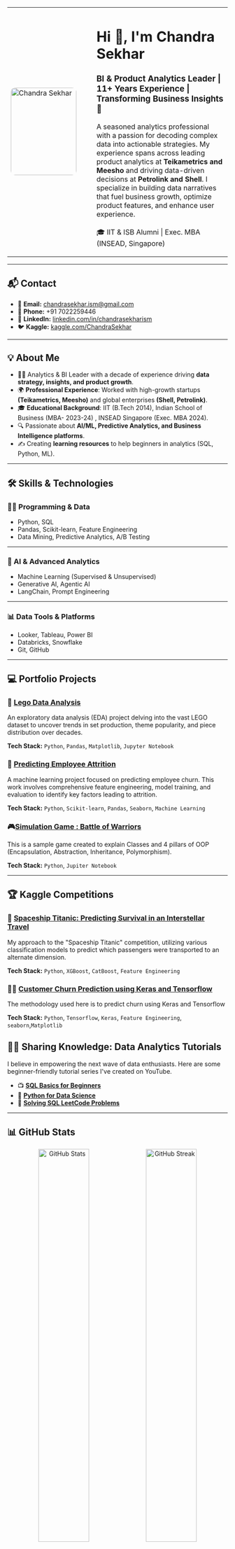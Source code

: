 

<!-- Profile Header -->
<table>
  <tr>
    <td width="180">
      <img src="https://github.com/user-attachments/assets/1e4be63f-67ec-47da-b97c-2d25999f156f" alt="Chandra Sekhar" width="150" height="200" style="border-radius: 10px;"/>
    </td>
    <td>
      <h1>Hi 👋, I'm Chandra Sekhar</h1>
      <h3>BI & Product Analytics Leader | 11+ Years Experience | Transforming Business Insights 🚀</h3>
      <p>
      A seasoned analytics professional with a passion for decoding complex data into actionable strategies.  
      My experience spans across leading product analytics at <b>Teikametrics and Meesho</b> and driving data-driven decisions at <b>Petrolink and Shell</b>.  
      I specialize in building data narratives that fuel business growth, optimize product features, and enhance user experience.  
      <br/><br/>
      🎓 IIT & ISB Alumni | Exec. MBA (INSEAD, Singapore)  
      </p>
    </td>
  </tr>
</table>

---

## 📬 Contact
- 📧 **Email:** [chandrasekhar.ism@gmail.com](mailto:chandrasekhar.ism@gmail.com)  
- 📱 **Phone:** +91 7022259446  
- 💼 **LinkedIn:** [linkedin.com/in/chandrasekharism](https://www.linkedin.com/in/iamchandrasekhar/)  
- 🐦 **Kaggle:** [kaggle.com/ChandraSekhar](https://www.kaggle.com/chan4483)  

---

## 💡 About Me
- 🧑‍💼 Analytics & BI Leader with a decade of experience driving **data strategy, insights, and product growth**.  
- 🌍 **Professional Experience**: Worked with high-growth startups **(Teikametrics, Meesho)** and global enterprises **(Shell, Petrolink)**.  
- 🎓 **Educational Background**: IIT (B.Tech 2014),  Indian School of Business (MBA- 2023-24) , INSEAD Singapore (Exec. MBA 2024).  
- 🔍 Passionate about **AI/ML, Predictive Analytics, and Business Intelligence platforms**.  
- ✍️ Creating **learning resources** to help beginners in analytics (SQL, Python, ML).  

---

## 🛠️ Skills & Technologies  

### 👨‍💻 Programming & Data
- Python, SQL  
- Pandas, Scikit-learn, Feature Engineering  
- Data Mining, Predictive Analytics, A/B Testing  

---

### 🤖 AI & Advanced Analytics
- Machine Learning (Supervised & Unsupervised)  
- Generative AI, Agentic AI  
- LangChain, Prompt Engineering  

---

### 📊 Data Tools & Platforms
- Looker, Tableau, Power BI  
- Databricks, Snowflake  
- Git, GitHub  

---

## 💻 Portfolio Projects

### 🧩 [Lego Data Analysis](https://github.com/iamchansekhar/Lego-Data-analysis)
An exploratory data analysis (EDA) project delving into the vast LEGO dataset to uncover trends in set production, theme popularity, and piece distribution over decades.

**Tech Stack:** `Python`, `Pandas`, `Matplotlib`, `Jupyter Notebook`

### 🤖 [Predicting Employee Attrition](https://github.com/iamchansekhar/Predicting-Attrition-of-Employees)
A machine learning project focused on predicting employee churn. This work involves comprehensive feature engineering, model training, and evaluation to identify key factors leading to attrition.

**Tech Stack:** `Python`, `Scikit-learn`, `Pandas`, `Seaborn`, `Machine Learning`

### 🎮[Simulation Game : Battle of Warriors](https://github.com/iamchansekhar/Simulation-Game-in-Python)
This is a sample game created to explain Classes and 4 pillars of OOP (Encapsulation, Abstraction, Inheritance, Polymorphism).

**Tech Stack:** `Python`, `Jupiter Notebook`


---

## 🏆 Kaggle Competitions

### 🚀 [Spaceship Titanic: Predicting Survival in an Interstellar Travel](https://www.kaggle.com/code/chan4483/titanic-spaceship-cs-v2)
My approach to the "Spaceship Titanic" competition, utilizing various classification models to predict which passengers were transported to an alternate dimension.

**Tech Stack:** `Python`, `XGBoost`, `CatBoost`, `Feature Engineering`

### 🧑‍💼 [Customer Churn Prediction using Keras and Tensorflow ](https://www.kaggle.com/code/chan4483/churn-prediction-using-keras-tensor-flow)
The methodology used here is to predict churn using Keras and Tensorflow

**Tech Stack:** `Python`, `Tensorflow`, `Keras`, `Feature Engineering`, `seaborn`,`Matplotlib`


## 👨‍🏫 Sharing Knowledge: Data Analytics Tutorials

I believe in empowering the next wave of data enthusiasts. Here are some beginner-friendly tutorial series I've created on YouTube.

* 📺 **[SQL Basics for Beginners](https://www.youtube.com/playlist?list=PLvDM8-LZ_yFiG_MYoVttLNfwXVRlQ9uF5)**
* 🐍 **[Python for Data Science](https://www.youtube.com/playlist?list=PLvDM8-LZ_yFi-xonbHk13nUXvoprVMQXC)**
* 🧠 **[Solving SQL LeetCode Problems](https://www.youtube.com/playlist?list=PLvDM8-LZ_yFifOaG_vHIU4P_i-rTmvvkH)**

---

## 📊 GitHub Stats
<p align="center">
  <img src="https://github-readme-stats.vercel.app/api?username=iamchansekhar&show_icons=true&theme=tokyonight" alt="GitHub Stats" width="48%"/>
  <img src="https://github-readme-streak-stats.herokuapp.com/?user=iamchansekhar&theme=tokyonight" alt="GitHub Streak" width="48%"/>
</p>

---
✨ *“Turning Data into Action – that’s the foundation of business success.”* ✨
